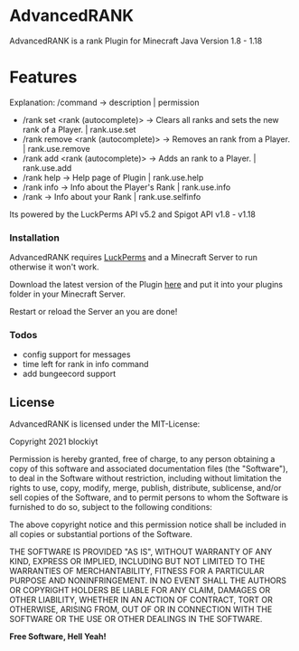 # AdvancedRANK
AdvancedRANK is a rank Plugin for Minecraft Java Version 1.8 - 1.18

# Features
Explanation: /command -> description | permission

  - /rank set <player> <rank (autocomplete)> -> Clears all ranks and sets the new rank of a Player. | rank.use.set
  - /rank remove <player> <rank (autocomplete)> -> Removes an rank from a Player. | rank.use.remove
  - /rank add <player> <rank (autocomplete)> -> Adds an rank to a Player. | rank.use.add
  - /rank help -> Help page of Plugin | rank.use.help
  - /rank info <player> -> Info about the Player's Rank | rank.use.info
  - /rank -> Info about your Rank | rank.use.selfinfo
  
Its powered by the LuckPerms API v5.2 and Spigot API v1.8 - v1.18


### Installation

AdvancedRANK requires [LuckPerms](https://luckperms.net) and a Minecraft Server to run otherwise it won't work.

Download the latest version of the Plugin [here](https://github.com/blockiyt/advancedrank/releases) and put it into your plugins folder in your Minecraft Server.

Restart or reload the Server an you are done!

### Todos

 - config support for messages
 - time left for rank in info command
 - add bungeecord support

License
----

AdvancedRANK is licensed under the MIT-License:

Copyright 2021 blockiyt

Permission is hereby granted, free of charge, to any person obtaining a copy of this software and associated documentation files (the "Software"), to deal in the Software without restriction, including without limitation the rights to use, copy, modify, merge, publish, distribute, sublicense, and/or sell copies of the Software, and to permit persons to whom the Software is furnished to do so, subject to the following conditions:

The above copyright notice and this permission notice shall be included in all copies or substantial portions of the Software.

THE SOFTWARE IS PROVIDED "AS IS", WITHOUT WARRANTY OF ANY KIND, EXPRESS OR IMPLIED, INCLUDING BUT NOT LIMITED TO THE WARRANTIES OF MERCHANTABILITY, FITNESS FOR A PARTICULAR PURPOSE AND NONINFRINGEMENT. IN NO EVENT SHALL THE AUTHORS OR COPYRIGHT HOLDERS BE LIABLE FOR ANY CLAIM, DAMAGES OR OTHER LIABILITY, WHETHER IN AN ACTION OF CONTRACT, TORT OR OTHERWISE, ARISING FROM, OUT OF OR IN CONNECTION WITH THE SOFTWARE OR THE USE OR OTHER DEALINGS IN THE SOFTWARE.

**Free Software, Hell Yeah!**
